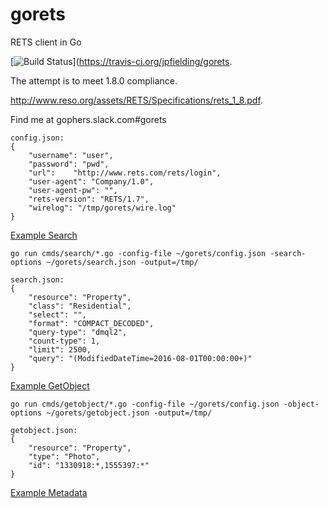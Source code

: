 gorets
======

RETS client in Go

[![Build Status](https://travis-ci.org/jpfielding/gorets.svg?branch=master)](https://travis-ci.org/jpfielding/gorets.

The attempt is to meet 1.8.0 compliance.

http://www.reso.org/assets/RETS/Specifications/rets_1_8.pdf.

Find me at gophers.slack.com#gorets

```
config.json:
{
	"username": "user",
	"password": "pwd",
	"url":	  "http://www.rets.com/rets/login",
	"user-agent": "Company/1.0",
	"user-agent-pw": "",
	"rets-version": "RETS/1.7",
	"wirelog": "/tmp/gorets/wire.log"
}
```

[Example Search](cmds/search/main.go)
```
go run cmds/search/*.go -config-file ~/gorets/config.json -search-options ~/gorets/search.json -output=/tmp/

search.json:
{
	"resource": "Property",
	"class": "Residential",
	"select": "",
	"format": "COMPACT_DECODED",
	"query-type": "dmql2",
	"count-type": 1,
	"limit": 2500,
	"query": "(ModifiedDateTime=2016-08-01T00:00:00+)"
}

```
[Example GetObject](cmds/getobject/main.go)
```
go run cmds/getobject/*.go -config-file ~/gorets/config.json -object-options ~/gorets/getobject.json -output=/tmp/

getobject.json:
{
	"resource": "Property",
	"type": "Photo",
	"id": "1330918:*,1555397:*"
}
```
[Example Metadata](cmds/metadata/main.go)
